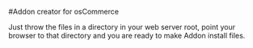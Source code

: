 #Addon creator for osCommerce

Just throw the files in a directory in your web server root, point
your browser to that directory and you are ready to make Addon install files.

